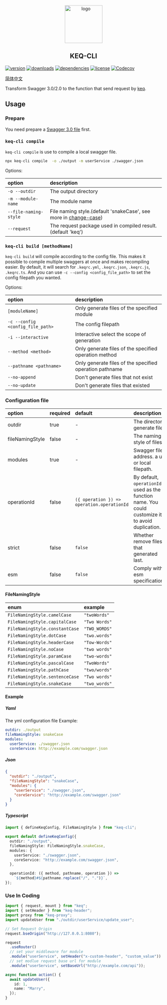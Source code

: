 <!-- title -->
<p align="center" style="padding-top: 41px">
  <img src="https://raw.githubusercontent.com/keq-request/keq/refs/heads/master/images/logo.svg" width="121" alt="logo" />
</p>

<h2 align="center" style="text-align: center">KEQ-CLI</h2>
<!-- title -->

[npm]: https://www.npmjs.com/package/keq-cli

[![version](https://img.shields.io/npm/v/keq-cli.svg?logo=npm&style=for-the-badge)][npm]
[![downloads](https://img.shields.io/npm/dm/keq-cli.svg?logo=npm&style=for-the-badge)][npm]
[![dependencies](https://img.shields.io/librariesio/release/npm/keq-cli?logo=npm&style=for-the-badge)][npm]
[![license](https://img.shields.io/npm/l/keq-cli.svg?logo=github&style=for-the-badge)][npm]
[![Codecov](https://img.shields.io/codecov/c/gh/keq-request/keq-cli?logo=codecov&token=PLF0DT6869&style=for-the-badge)](https://codecov.io/gh/keq-request/keq-cli)

<!-- description -->

[简体中文](./doc/zh-cn/README.md)

Transform Swagger 3.0/2.0 to the function that send request by [keq](https://github.com/keq-request/keq).

<!-- description -->

## Usage

### Prepare

You need prepare a [Swagger 3.0 file](./tests/swagger.json) first.

### `keq-cli compile`

`keq-cli compile` is use to compile a local swagger file.

```bash
npx keq-cli compile  -o ./output -m userService ./swagger.json
```

Options:

| option                | description                                                                                                   |
| :-------------------- | :------------------------------------------------------------------------------------------------------------ |
| `-o --outdir`         | The output directory                                                                                          |
| `-m --module-name`    | The module name                                                                                               |
| `--file-naming-style` | File naming style.(default 'snakeCase', see more in [change-case](https://www.npmjs.com/package/change-case)) |
| `--request`           | The request package used in compiled result.(default 'keq')                                                   |

### `keq-cli build [methodName]`

`keq-cli build` will compile according to the config file.
This makes it possible to compile multiple swaggers at once and makes recompiling easier.
By default, it will search for `.keqrc.yml`, `.keqrc.json`, `.keqrc.js`, `.keqrc.ts`.
And you can use `-c --config <config_file_path>` to set the config filepath you wanted.

Options:

| option                           | description                                             |
| :------------------------------- | :------------------------------------------------------ |
| `[moduleName]`                   | Only generate files of the specified module             |
| `-c --config <config_file_path>` | The config filepath                                     |
| `-i --interactive`               | Interactive select the scope of generation              |
| `--method <method>`              | Only generate files of the specified operation method   |
| `--pathname <pathname>`          | Only generate files of the specified operation pathname |
| `--no-append`                    | Don't generate files that not exist                     |
| `--no-update`                    | Don't generate files that existed                       |

### Configuration file

| option          | required | default                                    | description                                                                                          |
| :-------------- | :------- | :----------------------------------------- | :--------------------------------------------------------------------------------------------------- |
| outdir          | true     | -                                          | The directory generate files                                                                         |
| fileNamingStyle | false    | -                                          | The naming style of files                                                                            |
| modules         | true     | -                                          | Swagger files address. a url or local filepath.                                                      |
| operationId     | false    | `({ operation }) => operation.operationId` | By default, `operationId` is used as the function name. You could customize it to avoid duplication. |
| strict          | false    | `false`                                    | Whether remove files that generated last.                                                            |
| esm             | false    | `false`                                    | Comply with esm specifications.                                                                      |

#### FileNamingStyle

| enum                           | example       |
| :----------------------------- | :------------ |
| `FileNamingStyle.camelCase`    | `"twoWords"`  |
| `FileNamingStyle.capitalCase`  | `"Two Words"` |
| `FileNamingStyle.constantCase` | `"TWO_WORDS"` |
| `FileNamingStyle.dotCase`      | `"two.words"` |
| `FileNamingStyle.headerCase`   | `"Tow-Words"` |
| `FileNamingStyle.noCase`       | `"two words"` |
| `FileNamingStyle.paramCase`    | `"two-words"` |
| `FileNamingStyle.pascalCase`   | `"TwoWords"`  |
| `FileNamingStyle.pathCase`     | `"two/words"` |
| `FileNamingStyle.sentenceCase` | `"Two words"` |
| `FileNamingStyle.snakeCase`    | `"two_words"` |

#### Example

##### Yaml

The yml configuration file Example:

```yml
outdir: ./output
fileNamingStyle: snakeCase
modules:
  userService: ./swagger.json
  coreService: http://example.com/swagger.json
```

##### Json

```json
{
  "outdir": "./output",
  "fileNamingStyle": "snakeCase",
  "modules": {
    "userService": "./swagger.json",
    "coreService": "http://example.com/swagger.json"
  }
}
```

##### Typescript

```typescript
import { defineKeqConfig, FileNamingStyle } from "keq-cli";

export default defineKeqConfig({
  outdir: "./output",
  fileNamingStyle: FileNamingStyle.snakeCase,
  modules: {
    userService: "./swagger.json",
    coreService: "http://example.com/swagger.json",
  },

  operationId: ({ method, pathname, operation }) =>
    `${method}#${pathname.replace("/", ".")}`,
});
```

### Use In Coding

```typescript
import { request, mount } from "keq";
import { setHeader } from "keq-header";
import proxy from "keq-proxy";
import updateUser from "./outdir/userService/update_user";

// Set Request Origin
request.bseOrigin("http://127.0.0.1:8080");

request
  .useRouter()
  // set your middleware for module
  .module("userService", setHeader("x-custom-header", "custom_value"))
  // set modlue request base url for module
  .module("userService", setBaseUrl("http://example.com/api"));

async function action() {
  await updateUser({
    id: 1,
    name: "Marry",
  });
}
```
